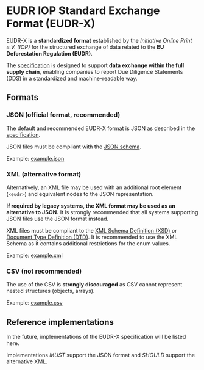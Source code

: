 # EUDR IOP Standard Exchange Format (EUDR-X)

EUDR-X is a **standardized format** established by the *Initiative Online Print e.V. (IOP)* for the structured exchange
of data related to the **EU Deforestation Regulation (EUDR)**.

The [specification](./SPECIFICATION.md) is designed to support **data exchange within the full supply chain**,
enabling companies to report Due Diligence Statements (DDS) in a standardized and machine-readable way.

## Formats

### JSON (official format, recommended)

The default and recommended EUDR-X format is JSON as described in the [specification](./SPECIFICATION.md).

JSON files must be compliant with the [JSON schema](./json/schema.json).

Example: [example.json](./json/example.json)

### XML (alternative format)

Alternatively, an XML file may be used with an additional root element (`<eudr>`) and equivalent nodes to the JSON
representation.

**If required by legacy systems, the XML format may be used as an alternative to JSON.** It is strongly recommended that
all systems supporting JSON files use the JSON format instead.

XML files must be compliant to the [XML Schema Definition (XSD)](./xml/schema.xsd)
or [Document Type Definition (DTD)](./xml/schema.dtd).
It is recommended to use the XML Schema as it contains additional restrictions for the enum values.

Example: [example.xml](./xml/example.xml)

### CSV (not recommended)

The use of the CSV is **strongly discouraged** as CSV cannot represent nested structures (objects, arrays).

Example: [example.csv](./csv/example.csv)

## Reference implementations

In the future, implementations of the EUDR-X specification will be listed here.

Implementations *MUST* support the JSON format and *SHOULD* support the alternative XML.
